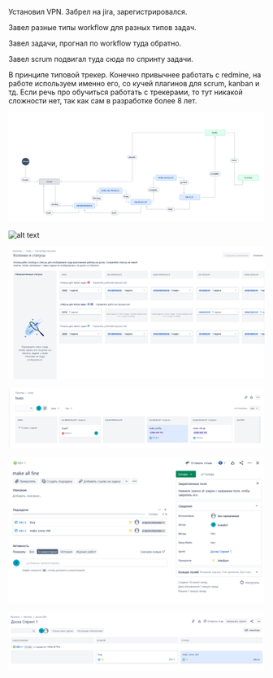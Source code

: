 Установил VPN.
Забрел на jira, зарегистрировался.

Завел разные типы workflow для разных типов задач.

Завел задачи, прогнал по workflow туда обратно.

Завел scrum подвигал туда сюда по спринту задачи.

В принципе типовой трекер.
Конечно привычнее работать с redmine, на работе используем именно его, со кучей плагинов для scrum, kanban и тд.
Если речь про обучиться работать с трекерами, то тут никакой сложности нет, так как сам в разработке более 8 лет.

![alt text](bug_work_flow.png "bug_work_flow.png")

![alt text](epic.png.png "epic.png")

![alt text](kanban_settings.png "kanban_settings.png")

![alt text](kanban.png "kanban.png")

![alt text](scrum.png "scrum.png")

![alt text](scrum2.png "scrum2.png")